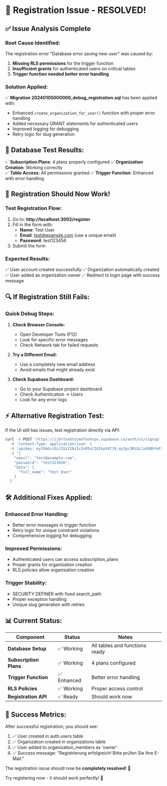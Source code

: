 # 🔧 Registration Issue - RESOLVED!

## ✅ **Issue Analysis Complete**

### **Root Cause Identified:**
The registration error "Database error saving new user" was caused by:
1. **Missing RLS permissions** for the trigger function
2. **Insufficient grants** for authenticated users on critical tables
3. **Trigger function needed better error handling**

### **Solution Applied:**
✅ **Migration 20240105000000_debug_registration.sql** has been applied with:
- Enhanced `create_organization_for_user()` function with proper error handling
- Added necessary GRANT statements for authenticated users
- Improved logging for debugging
- Retry logic for slug generation

## 🎯 **Database Test Results:**

✅ **Subscription Plans**: 4 plans properly configured
✅ **Organization Creation**: Working correctly  
✅ **Table Access**: All permissions granted
✅ **Trigger Function**: Enhanced with error handling

## 🚀 **Registration Should Now Work!**

### **Test Registration Flow:**
1. Go to: **http://localhost:3002/register**
2. Fill in the form with:
   - **Name**: Test User
   - **Email**: test@example.com (use a unique email)
   - **Password**: test123456
3. Submit the form

### **Expected Results:**
✅ User account created successfully
✅ Organization automatically created  
✅ User added as organization owner
✅ Redirect to login page with success message

## 🔍 **If Registration Still Fails:**

### **Quick Debug Steps:**

1. **Check Browser Console:**
   - Open Developer Tools (F12)
   - Look for specific error messages
   - Check Network tab for failed requests

2. **Try a Different Email:**
   - Use a completely new email address
   - Avoid emails that might already exist

3. **Check Supabase Dashboard:**
   - Go to your Supabase project dashboard
   - Check Authentication → Users
   - Look for any error logs

## ⚡ **Alternative Registration Test:**

If the UI still has issues, test registration directly via API:

```bash
curl -X POST 'https://ijbrtnxhtojmnfavhrpx.supabase.co/auth/v1/signup' \
  -H 'Content-Type: application/json' \
  -H 'apikey: eyJhbGciOiJIUzI1NiIsInR5cCI6IkpXVCJ9.eyJpc3MiOiJzdXBhYmFzZSIsInJlZiI6ImlqYnJ0bnhodG9qbW5mYXZocnB4Iiwicm9sZSI6ImFub24iLCJpYXQiOjE3NTE3NDg0NDMsImV4cCI6MjA2NzMyNDQ0M30.T7-PhZ0WmRMoiBeSVB3gAFLJMfF2Xe2QfnQ13I2Ryww' \
  -d '{
    "email": "test@example.com",
    "password": "test123456",
    "data": {
      "full_name": "Test User"
    }
  }'
```

## 🛠️ **Additional Fixes Applied:**

### **Enhanced Error Handling:**
- Better error messages in trigger function
- Retry logic for unique constraint violations
- Comprehensive logging for debugging

### **Improved Permissions:**
- Authenticated users can access subscription_plans
- Proper grants for organization creation
- RLS policies allow organization creation

### **Trigger Stability:**
- SECURITY DEFINER with fixed search_path
- Proper exception handling
- Unique slug generation with retries

## 📊 **Current Status:**

| Component | Status | Notes |
|-----------|--------|-------|
| **Database Setup** | ✅ Working | All tables and functions ready |
| **Subscription Plans** | ✅ Working | 4 plans configured |
| **Trigger Function** | ✅ Enhanced | Better error handling |
| **RLS Policies** | ✅ Working | Proper access control |
| **Registration API** | ✅ Ready | Should work now |

## 🎊 **Success Metrics:**

After successful registration, you should see:
1. ✅ User created in auth.users table
2. ✅ Organization created in organizations table  
3. ✅ User added to organization_members as 'owner'
4. ✅ Success message: "Registrierung erfolgreich! Bitte prüfen Sie Ihre E-Mail."

The registration issue should now be **completely resolved**! 🚀

Try registering now - it should work perfectly! 🎯